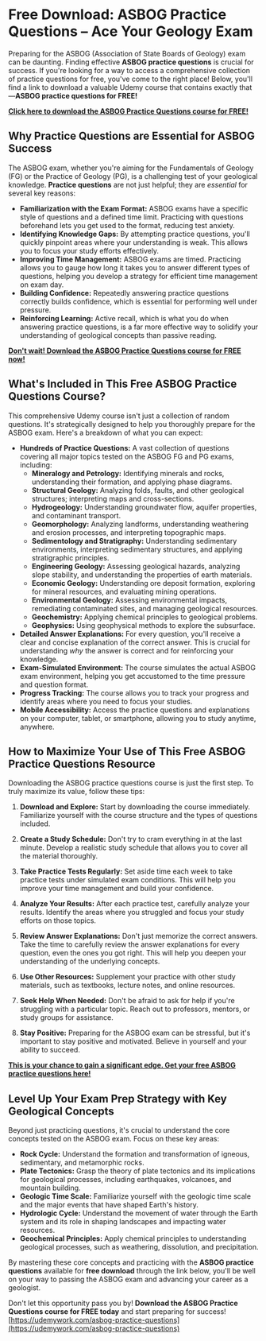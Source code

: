 # Free Download: ASBOG Practice Questions – Ace Your Geology Exam

Preparing for the ASBOG (Association of State Boards of Geology) exam can be daunting. Finding effective **ASBOG practice questions** is crucial for success. If you're looking for a way to access a comprehensive collection of practice questions for free, you've come to the right place! Below, you'll find a link to download a valuable Udemy course that contains exactly that—**ASBOG practice questions for FREE!**

[**Click here to download the ASBOG Practice Questions course for FREE!**](https://udemywork.com/asbog-practice-questions)

## Why Practice Questions are Essential for ASBOG Success

The ASBOG exam, whether you're aiming for the Fundamentals of Geology (FG) or the Practice of Geology (PG), is a challenging test of your geological knowledge. **Practice questions** are not just helpful; they are *essential* for several key reasons:

*   **Familiarization with the Exam Format:** ASBOG exams have a specific style of questions and a defined time limit. Practicing with questions beforehand lets you get used to the format, reducing test anxiety.
*   **Identifying Knowledge Gaps:** By attempting practice questions, you'll quickly pinpoint areas where your understanding is weak. This allows you to focus your study efforts effectively.
*   **Improving Time Management:** ASBOG exams are timed. Practicing allows you to gauge how long it takes you to answer different types of questions, helping you develop a strategy for efficient time management on exam day.
*   **Building Confidence:** Repeatedly answering practice questions correctly builds confidence, which is essential for performing well under pressure.
*   **Reinforcing Learning:** Active recall, which is what you do when answering practice questions, is a far more effective way to solidify your understanding of geological concepts than passive reading.

[**Don't wait! Download the ASBOG Practice Questions course for FREE now!**](https://udemywork.com/asbog-practice-questions)

## What's Included in This Free ASBOG Practice Questions Course?

This comprehensive Udemy course isn't just a collection of random questions. It's strategically designed to help you thoroughly prepare for the ASBOG exam. Here's a breakdown of what you can expect:

*   **Hundreds of Practice Questions:** A vast collection of questions covering all major topics tested on the ASBOG FG and PG exams, including:
    *   **Mineralogy and Petrology:** Identifying minerals and rocks, understanding their formation, and applying phase diagrams.
    *   **Structural Geology:** Analyzing folds, faults, and other geological structures; interpreting maps and cross-sections.
    *   **Hydrogeology:** Understanding groundwater flow, aquifer properties, and contaminant transport.
    *   **Geomorphology:** Analyzing landforms, understanding weathering and erosion processes, and interpreting topographic maps.
    *   **Sedimentology and Stratigraphy:** Understanding sedimentary environments, interpreting sedimentary structures, and applying stratigraphic principles.
    *   **Engineering Geology:** Assessing geological hazards, analyzing slope stability, and understanding the properties of earth materials.
    *   **Economic Geology:** Understanding ore deposit formation, exploring for mineral resources, and evaluating mining operations.
    *   **Environmental Geology:** Assessing environmental impacts, remediating contaminated sites, and managing geological resources.
    *   **Geochemistry:** Applying chemical principles to geological problems.
    *   **Geophysics:** Using geophysical methods to explore the subsurface.
*   **Detailed Answer Explanations:** For every question, you'll receive a clear and concise explanation of the correct answer. This is crucial for understanding *why* the answer is correct and for reinforcing your knowledge.
*   **Exam-Simulated Environment:** The course simulates the actual ASBOG exam environment, helping you get accustomed to the time pressure and question format.
*   **Progress Tracking:** The course allows you to track your progress and identify areas where you need to focus your studies.
*   **Mobile Accessibility:** Access the practice questions and explanations on your computer, tablet, or smartphone, allowing you to study anytime, anywhere.

## How to Maximize Your Use of This Free ASBOG Practice Questions Resource

Downloading the ASBOG practice questions course is just the first step. To truly maximize its value, follow these tips:

1.  **Download and Explore:** Start by downloading the course immediately. Familiarize yourself with the course structure and the types of questions included.

2.  **Create a Study Schedule:** Don't try to cram everything in at the last minute. Develop a realistic study schedule that allows you to cover all the material thoroughly.

3.  **Take Practice Tests Regularly:** Set aside time each week to take practice tests under simulated exam conditions. This will help you improve your time management and build your confidence.

4.  **Analyze Your Results:** After each practice test, carefully analyze your results. Identify the areas where you struggled and focus your study efforts on those topics.

5.  **Review Answer Explanations:** Don't just memorize the correct answers. Take the time to carefully review the answer explanations for every question, even the ones you got right. This will help you deepen your understanding of the underlying concepts.

6.  **Use Other Resources:** Supplement your practice with other study materials, such as textbooks, lecture notes, and online resources.

7.  **Seek Help When Needed:** Don't be afraid to ask for help if you're struggling with a particular topic. Reach out to professors, mentors, or study groups for assistance.

8.  **Stay Positive:** Preparing for the ASBOG exam can be stressful, but it's important to stay positive and motivated. Believe in yourself and your ability to succeed.

[**This is your chance to gain a significant edge. Get your free ASBOG practice questions here!**](https://udemywork.com/asbog-practice-questions)

## Level Up Your Exam Prep Strategy with Key Geological Concepts

Beyond just practicing questions, it's crucial to understand the core concepts tested on the ASBOG exam. Focus on these key areas:

*   **Rock Cycle:** Understand the formation and transformation of igneous, sedimentary, and metamorphic rocks.
*   **Plate Tectonics:** Grasp the theory of plate tectonics and its implications for geological processes, including earthquakes, volcanoes, and mountain building.
*   **Geologic Time Scale:** Familiarize yourself with the geologic time scale and the major events that have shaped Earth's history.
*   **Hydrologic Cycle:** Understand the movement of water through the Earth system and its role in shaping landscapes and impacting water resources.
*   **Geochemical Principles:** Apply chemical principles to understanding geological processes, such as weathering, dissolution, and precipitation.

By mastering these core concepts and practicing with the **ASBOG practice questions** available for **free download** through the link below, you'll be well on your way to passing the ASBOG exam and advancing your career as a geologist.

Don't let this opportunity pass you by! **Download the ASBOG Practice Questions course for FREE today** and start preparing for success! [https://udemywork.com/asbog-practice-questions](https://udemywork.com/asbog-practice-questions)

